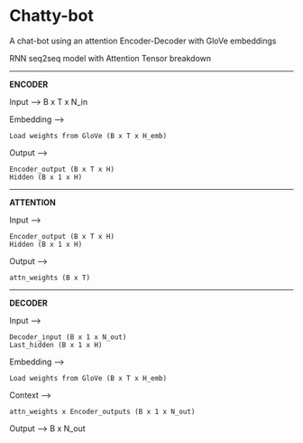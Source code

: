 # Chatty-bot
A chat-bot using an attention Encoder-Decoder with GloVe embeddings


RNN seq2seq model with Attention Tensor breakdown

***********************************************************************************************************************************************************************************************************************************************
**ENCODER**

Input --> B x T x N_in

Embedding --> 

	Load weights from GloVe (B x T x H_emb)


Output --> 

	Encoder_output (B x T x H)
	Hidden (B x 1 x H)


***************************************************************************************************************************************************************************************************************************************************
**ATTENTION**

Input --> 
	
	Encoder_output (B x T x H)
	Hidden (B x 1 x H)

Output --> 

	attn_weights (B x T)

***************************************************************************************************************************************************************************************************************************************************
**DECODER**

Input --> 
	
	Decoder_input (B x 1 x N_out)
	Last_hidden (B x 1 x H)

Embedding --> 

	Load weights from GloVe (B x T x H_emb)

Context -->

	attn_weights x Encoder_outputs (B x 1 x N_out)	



Output --> B x N_out